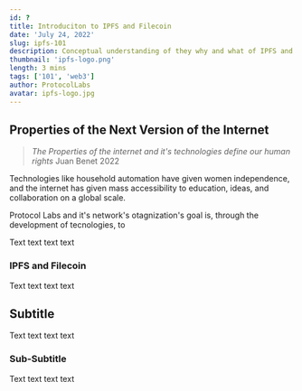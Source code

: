 ```yaml
---
id: ?
title: Introduciton to IPFS and Filecoin
date: 'July 24, 2022'
slug: ipfs-101
description: Conceptual understanding of they why and what of IPFS and FIlecoin
thumbnail: 'ipfs-logo.png'
length: 3 mins
tags: ['101', 'web3']
author: ProtocolLabs
avatar: ipfs-logo.jpg
---
```

<!-- Note: Above header will be changed to a JSON file -->

<Section name="1. Why were IPFS and Filecoin Created?">

## Properties of the Next Version of the Internet
> _The Properties of the internet and it's technologies define our human rights_ Juan Benet 2022

Technologies like household automation have given women independence, and the internet has given mass accessibility to education, ideas, and collaboration on a global scale.

Protocol Labs and it's network's otagnization's goal is, through the development of tecnologies, to

Text text text text

### IPFS and Filecoin

Text text text text

</Section>

<Section name="2. Title">

## Subtitle

Text text text text

### Sub-Subtitle

Text text text text

</Section>
